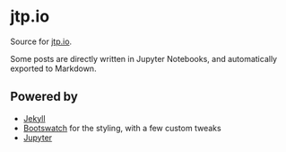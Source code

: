 jtp.io
=================

Source for [jtp.io](https://jtp.io).

Some posts are directly written in Jupyter Notebooks, and automatically exported to Markdown.

## Powered by

- [Jekyll](https://jekyllrb.com/)
- [Bootswatch](https://bootswatch.com/) for the styling, with a few custom tweaks
- [Jupyter](https://jupyter.org)
